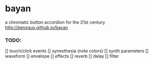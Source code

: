 bayan
=====

a chromatic button accordion for the 21st century
http://benzguo.github.io/bayan

### TODO:
[] touch/click events
[] synesthesia (note colors)
[] synth parameters
    [] waveform
    [] envelope
    [] effects
        [] reverb
        [] delay
        [] filter

